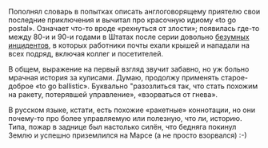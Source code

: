 ﻿Пополнял словарь в попытках описать англоговорящему приятелю свои последние приключения и вычитал про красочную идиому «to go postal». Означает что-то вроде «рехнуться от злости»; появилась где-то между 80-и и 90-и годами в Штатах после серии довольно [безумных инцидентов](https://ru.wikipedia.org/wiki/Going_postal), в которых работники почты ехали крышей и нападали на всех подряд, включая коллег и посетителей.

В общем, выражение на первый взгляд звучит забавно, но уж больно мрачная история за кулисами. Думаю, продолжу применять старое-доброе «to go ballistic». Буквально "разозлиться так, что стать похожим на ракету, потерявшей управление», «взорваться от гнева». 

В русском языке, кстати, есть похожие «ракетные» коннотации, но они почему-то про более управляемую или полезную, что ли, историю. Типа, пожар в заднице был настолько силён, что бедняга покинул Землю и успешно приземлился на Марсе (а не просто взорвался) :-)

